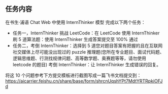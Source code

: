 ## 任务内容
在书生·浦语 Chat Web 中使用 InternThinker 模型 完成以下两个任务：
- 任务一，InternThinker 挑战 LeetCode：在 LeetCode 使用 InternThinker 刷 5 道算法题：使用 InternThinker 生成答案提交至 100% 通过
- 任务二，考倒 InternThinker：选择到 5 道您对题目答案有把握的且在互联网社交媒体上尽可能没出现过的 puzzle 推理题(您所在专业题目、面试代码题、逻辑思维题、行测找规律问题、高等数学题、奥赛题等等，请勿使用 leetcode 的题目) 考倒 InternThinker：让 InternThinker 生成错误的回复。

将这 10 个问题参考下方提交模板进行截图写成一篇飞书文档提交到：
https://aicarrier.feishu.cn/share/base/form/shrcnUqshYPt7MdtYRTRpkiOFJd